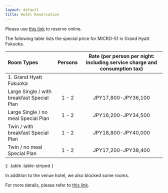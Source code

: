 ```yaml
---
layout: default
title: Hotel Reservation
---
```


Please use [this link](https://amarys-jtb.jp/micro51/) to reserve online.

The following table lists the special price for MICRO-51 in Grand Hyatt Fukuoka.

|Room Types|Persons|Rate  (per person per night: including service charge and consumption tax)|
|:--|:--:|:--:|
|1. Grand Hyatt Fukuoka|||
|Large Single / with breakfast Special Plan|1 - 2|JPY17,800-JPY36,100|
|Large Single / no meal Special Plan|1 - 2|JPY16,200-JPY34,500|
|Twin / with breakfast Special Plan|1 - 2|JPY18,800-JPY40,000|
|Twin / no meal Special Plan|1 - 2|JPY17,200-JPY38,400|
{: .table .table-striped }

In addition to the venue hotel, we also blocked some rooms.

For more details, please refer to [this link](https://amarys-jtb.jp/micro51/).
